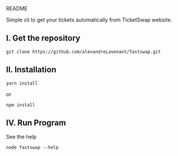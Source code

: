 README

Simple cli to get your tickets automatically from TicketSwap website.

I. Get the repository
--------------------
```
git clone https://github.com/alexandreLavenant/fastswap.git
```
II. Installation
---------------
```
yarn install
```
or
```
npm install
```
IV. Run Program
---------------
See the help
```
node fastswap --help
```